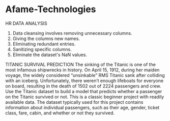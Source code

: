 # Afame-Technologies

HR DATA ANALYSIS
1. Data cleansing involves removing unnecessary columns. 
2. Giving the columns new names. 
3. Eliminating redundant entries. 
4. Sanitizing specific columns. 
5. Eliminate the dataset's NaN values.


TITANIC SURVIVAL PREDICTION
The sinking of the Titanic is one of the most infamous shipwrecks in history.
On April 15, 1912, during her maiden voyage, the widely considered “unsinkable” RMS Titanic sank after colliding with an iceberg. Unfortunately, there weren’t enough lifeboats for everyone on board, resulting in the death of 1502 out of 2224 passengers and crew.
Use the Titanic dataset to build a model that predicts whether a passenger on the Titanic survived or not. This is a classic beginner project with readily available data.
The dataset typically used for this project contains information about individual passengers, such as their age, gender, ticket class, fare, cabin, and whether or not they survived.
